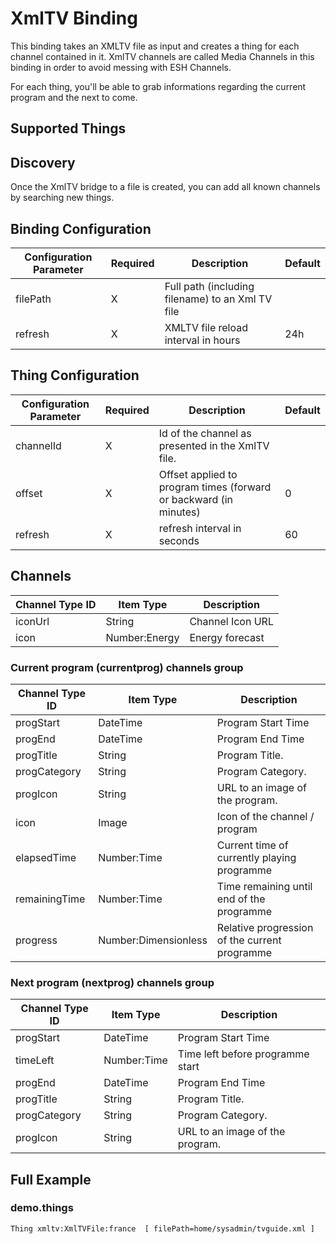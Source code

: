 # XmlTV Binding

This binding takes an XMLTV file as input and creates a thing for each channel contained in it.
XmlTV channels are called Media Channels in this binding in order to avoid messing with ESH Channels.

For each thing, you'll be able to grab informations regarding the current program and the next to come.

## Supported Things

## Discovery

Once the XmlTV bridge to a file is created, you can add all known channels by searching new things.

## Binding Configuration

| Configuration Parameter | Required | Description                                         | Default |
|-------------------------|----------|-----------------------------------------------------|---------|
| filePath                | X        | Full path (including filename) to an Xml TV file    |         |
| refresh                 | X        | XMLTV file reload interval in hours                 | 24h     |

## Thing Configuration

| Configuration Parameter | Required | Description                                                       | Default |
|-------------------------|----------|-------------------------------------------------------------------|---------|
| channelId               | X        | Id of the channel as presented in the XmlTV file.                 |         |
| offset                  | X        | Offset applied to program times (forward or backward (in minutes) | 0       |
| refresh                 | X        | refresh interval in seconds                                       | 60      |

## Channels

| Channel Type ID | Item Type            | Description                         |
|-----------------|----------------------|-------------------------------------|
| iconUrl         | String               | Channel Icon URL                    |
| icon            | Number:Energy        | Energy forecast                     |

### Current program (currentprog) channels group

| Channel Type ID | Item Type            | Description                                   |
|-----------------|----------------------|-----------------------------------------------|
| progStart       | DateTime             | Program Start Time                            |
| progEnd         | DateTime             | Program End Time                              |
| progTitle       | String               | Program Title.                                |
| progCategory    | String               | Program Category.                             |
| progIcon        | String               | URL to an image of the program.               |
| icon            | Image                | Icon of the channel / program                 |
| elapsedTime     | Number:Time          | Current time of currently playing programme   |
| remainingTime   | Number:Time          | Time remaining until end of the programme     |
| progress        | Number:Dimensionless | Relative progression of the current programme |

### Next program (nextprog) channels group

| Channel Type ID | Item Type            | Description                                   |
|-----------------|----------------------|-----------------------------------------------|
| progStart       | DateTime             | Program Start Time                            |
| timeLeft        | Number:Time          | Time left before programme start              |
| progEnd         | DateTime             | Program End Time                              |
| progTitle       | String               | Program Title.                                |
| progCategory    | String               | Program Category.                             |
| progIcon        | String               | URL to an image of the program.               |

## Full Example

### demo.things

```
Thing xmltv:XmlTVFile:france  [ filePath=home/sysadmin/tvguide.xml ]
```